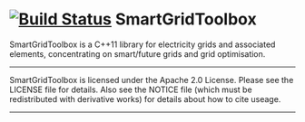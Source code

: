 [![Build Status](https://travis-ci.org/NICTA/SmartGridToolbox.svg)](https://travis-ci.org/NICTA/SmartGridToolbox)
SmartGridToolbox
================

SmartGridToolbox is a C++11 library for electricity grids and associated
elements, concentrating on smart/future grids and grid optimisation.

--------------------------------------------------------------------------------

SmartGridToolbox is licensed under the Apache 2.0 License. Please see the
LICENSE file for details. Also see the NOTICE file (which must be redistributed
with derivative works) for details about how to cite useage.

--------------------------------------------------------------------------------
